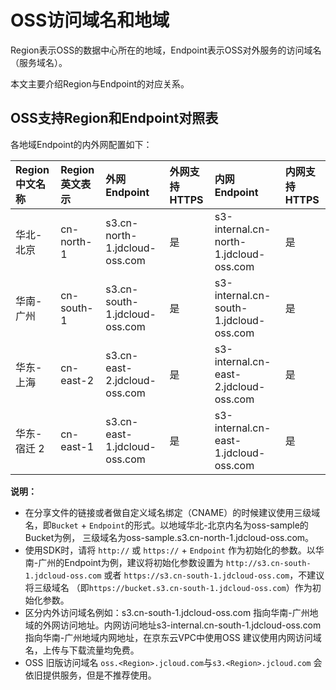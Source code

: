 # OSS访问域名和地域 

Region表示OSS的数据中心所在的地域，Endpoint表示OSS对外服务的访问域名（服务域名）。

本文主要介绍Region与Endpoint的对应关系。

## OSS支持Region和Endpoint对照表 

各地域Endpoint的内外网配置如下：

|Region中文名称|Region英文表示|外网Endpoint|外网支持HTTPS|内网Endpoint|内网支持HTTPS|
|:---------|:---------|:---------|:--------|:---------------|:--------|
|华北-北京|cn-north-1|s3.cn-north-1.jdcloud-oss.com|是|s3-internal.cn-north-1.jdcloud-oss.com|是|
|华南-广州|cn-south-1|s3.cn-south-1.jdcloud-oss.com|是|s3-internal.cn-south-1.jdcloud-oss.com|是|
|华东-上海|cn-east-2|s3.cn-east-2.jdcloud-oss.com|是|s3-internal.cn-east-2.jdcloud-oss.com|是|
|华东-宿迁 2|cn-east-1|s3.cn-east-1.jdcloud-oss.com|是|s3-internal.cn-east-1.jdcloud-oss.com|是|

**说明：** 

-   在分享文件的链接或者做自定义域名绑定（CNAME）的时候建议使用三级域名，即`Bucket` + `Endpoint`的形式。以地域华北-北京内名为oss-sample的Bucket为例，
    三级域名为oss-sample.s3.cn-north-1.jdcloud-oss.com。
-   使用SDK时，请将 `http://` 或 `https://` + `Endpoint` 作为初始化的参数。以华南-广州的Endpoint为例，建议将初始化参数设置为
`http://s3.cn-south-1.jdcloud-oss.com` 或者 `https://s3.cn-south-1.jdcloud-oss.com`，不建议将三级域名
 （即`https://bucket.s3.cn-south-1.jdcloud-oss.com`）作为初始化参数。
-   区分内外访问域名例如：s3.cn-south-1.jdcloud-oss.com 指向华南-广州地域的外网访问地址。内网访问地址s3-internal.cn-south-1.jdcloud-oss.com 指向华南-广州地域内网地址，在京东云VPC中使用OSS 建议使用内网访问域名，上传与下载流量均免费。
- OSS 旧版访问域名 `oss.<Region>.jcloud.com`与`s3.<Region>.jcloud.com` 会依旧提供服务，但是不推荐使用。
